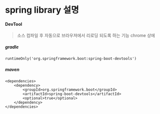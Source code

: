spring library 설명
===================

#### DevTool

> 소스 컴파일 후 자동으로 브라우져에서 리로딩 되도록 하는 기능 chrome 상에

##### gradle

```
runtimeOnly('org.springframework.boot:spring-boot-devtools')
```

##### maven

```
<dependencies>
    <dependency>
        <groupId>org.springframework.boot</groupId>
        <artifactId>spring-boot-devtools</artifactId>
        <optional>true</optional>
    </dependency>
</dependencies>
```
